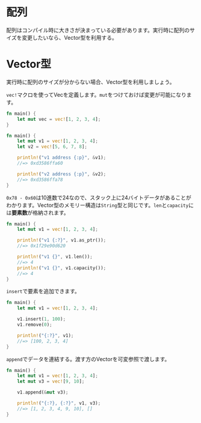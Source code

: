 # 配列

配列はコンパイル時に大きさが決まっている必要があります。実行時に配列のサイズを変更したいなら、Vector型を利用する。

# Vector型

実行時に配列のサイズが分からない場合、Vector型を利用しましょう。

`vec!`マクロを使ってVecを定義します。`mut`をつけておけば変更が可能になります。

```rs
fn main() {
    let mut vec = vec![1, 2, 3, 4];
}
```

```rs
fn main() {
    let mut v1 = vec![1, 2, 3, 4];
    let v2 = vec![5, 6, 7, 8];

    println!("v1 address {:p}", &v1);
    //=> 0xd3586ffa60

    println!("v2 address {:p}", &v2);
    //=> 0xd3586ffa78
}
```

`0x78 - 0x60`は10進数で24なので、スタック上に24バイトデータがあることがわかります。Vector型のメモリー構造は`String`型と同じです。`len`と`capacity`には**要素数**が格納されます。

```rs
fn main() {
    let mut v1 = vec![1, 2, 3, 4];

    println!("v1 {:?}", v1.as_ptr());
    //=> 0x1f29e90d620

    println!("v1 {}", v1.len());
    //=> 4
    println!("v1 {}", v1.capacity());
    //=> 4
}
```

`insert`で要素を追加できます。

```rs
fn main() {
    let mut v1 = vec![1, 2, 3, 4];

    v1.insert(1, 100);
    v1.remove(0);

    println!("{:?}", v1);
    //=> [100, 2, 3, 4]
}
```

`append`でデータを連結する。渡す方のVectorを可変参照で渡します。

```rs
fn main() {
    let mut v1 = vec![1, 2, 3, 4];
    let mut v3 = vec![9, 10];

    v1.append(&mut v3);

    println!("{:?}, {:?}", v1, v3);
    //=> [1, 2, 3, 4, 9, 10], []
}
```
